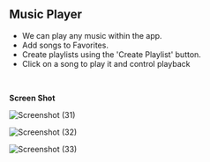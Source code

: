 ## Music Player

- We can play any music within the app.
- Add songs to Favorites.
- Create playlists using the 'Create Playlist' button.
- Click on a song to play it and control playback

<br/>

**Screen Shot**

![Screenshot (31)](https://github.com/sakthiaj29/Assignment/assets/159148814/4bbdb03d-5951-4548-9006-457266209c62)

![Screenshot (32)](https://github.com/sakthiaj29/Assignment/assets/159148814/8e68e7d2-0d1c-4e89-8f8a-2cdf4d4514b8)

![Screenshot (33)](https://github.com/sakthiaj29/Assignment/assets/159148814/ace47506-7e28-4a15-b238-4dff1c604ce3)




